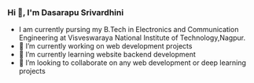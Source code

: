 ### Hi 👋, I'm Dasarapu Srivardhini

- I am currently pursing my B.Tech in Electronics and Communication Engineering at Visveswaraya National Institute of Technology,Nagpur.
- 🔭 I’m currently working on web development projects
- 🌱 I’m currently learning website backend development
- 👯 I’m looking to collaborate on any web development or deep learning projects
